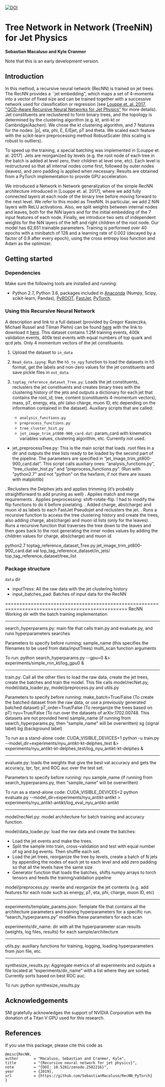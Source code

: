 
[![DOI](https://zenodo.org/badge/160135404.svg)](https://zenodo.org/badge/latestdoi/160135404)

# Tree Network in Network (TreeNiN) for Jet Physics

**Sebastian Macaluso and Kyle Cranmer**


Note that this is an early development version. 

## Introduction

In this method, a recursive neural network (RecNN) is trained on jet trees. The RecNN provides a ``jet embedding", which maps a set of 4-momenta into a vector of fixed size and can be trained together with a successive network used for classification or regression  (see [Louppe et. al. 2017, "QCD-Aware Recursive Neural Networks for Jet Physics"](https://arxiv.org/abs/1702.00748) for more details). Jet constituents are reclustered to form binary trees, and the topology is determined by the clustering algorithm (e.g. kt, anti-kt or Cambridge/Aachen). We chose the kt clustering algorithm, and 7 features for the nodes: |p|, eta, phi, E, E/Ejet, pT and theta. We scaled each feature with the scikit-learn preprocessing method RobustScaler (this scaling is robust to outliers).

To speed up the training, a special batching was implemented in [Louppe et. al. 2017]. Jets are reorganized by levels (e.g. the root node of each tree in the batch is added at level zero, their children at level one, etc). Each level is restructured so that all internal nodes come first, followed by outer nodes (leaves), and zero padding is applied when necessary. Results are obtained from a PyTorch implementation to provide GPU acceleration.

We introduced a Network in Network generalization of the simple RecNN architecture introduced in [Louppe et. al. 2017], where we add fully connected layers at each node of the binary tree before moving forward to the next level. We refer to this model as TreeNiN. In particular, we add 2 NiN layers with ReLU activations. Also, we split weights between internal nodes and leaves, both for the NiN layers and for the initial embedding of the 7 input features of each node. Finally, we introduce two sets of independent weights for the NiN layers of the left and right children of the root node. Our model has 62,651 trainable parameters. Training is performed over 40 epochs with a minibatch of 128 and a learning rate of 0.002 (decayed by a factor of 0.9 after every epoch), using the cross entropy loss function and Adam as the optimizer. 


## Getting started

### Dependencies

Make sure the following tools are installed and running:

- Python 2.7, Python 3.6, packages included in [Anaconda](https://www.anaconda.com/) (Numpy, Scipy, scikit-learn, Pandas), [PyROOT](https://root.cern.ch/pyroot), [FastJet](http://fastjet.fr/), [PyTorch](https://pytorch.org/).

### Using this Recursive Neural Network

A description and link to a full dataset (provided by Gregor Kasieczka, Michael Russel and Tilman Plehn) can be found [here](https://docs.google.com/document/d/1Hcuc6LBxZNX16zjEGeq16DAzspkDC4nDTyjMp1bWHRo/edit)
with the link to download it [here](https://desycloud.desy.de/index.php/s/llbX3zpLhazgPJ6). This dataset contains 1.2M training events, 400k validation events, 400k test events with equal numbers of top quark and qcd jets. Only 4 momentum vectors of the jet constituents.



1. Upload the dataset to `in_data` 
2. `Read_data.ipyng`: Run the `h5_to_npy` function to load the datasets in h5 format, get the labels and non-zero values for the jet constituents and save pickle files in `out_data`.
3. `toptag_reference_dataset_Tree.py`: Loads the jet constituents, reclusters the jet constituents and creates binary trees with the clustering history of the jets and outputs a dictionary for each jet that contains the root_id, tree, content (constituents 4-momentum vectors), mass, pT, energy, eta, phi (also charge, muon ID, etc depending on the information contained in the dataset). Auxiliary scripts that are called:
    
    - `analysis_functions.py`
    - `preprocess_functions.py`
    - `tree_cluster_hist.py`
    - `jet_image_trim_pt800-900_card.dat`: param_card with kinematics variables values, clustering algorithm, etc. Currently not used.

- jet_preprocessTree.py:  This is the main script that loads .root files in a dir and outputs the tree lists ready to be loaded by the second part of the pipeline. The parameters are specified in “jet_image_trim_pt800-900_card.dat”. This script calls auxiliary ones: “analysis_functions.py”, “tree_cluster_hist.py” and “preprocess_functions.py”. (Run with "python2.7" and not "python" on the hexfarm, if not there are issues with matplotlib)

. Reclusters the Delphes jets and applies trimming (it’s probably straightforward to add pruning as well)
. Applies match and merge requirements
. Applies preprocessing: shift-rotate-flip. I had to modify the flip functions to do it before pixelating. 
. Added charge, abs(charge) and muon id as labels to each FastJet Pseudojet and reclusters the jet.
. Runs a recursive function to access the tree clustering history and create the trees, also adding charge, abs(charge) and muon id lists (only for the leaves).
. Runs a recursive function that traverses the tree down to the leaves and then goes back to the root generating the inner nodes values by adding the children values for charge, abs(charge) and muon id






python2.7 toptag_reference_dataset_Tree.py jet_image_trim_pt800-900_card.dat val top_tag_reference_dataset/in_jets/ top_tag_reference_dataset/tree_list

### Package structure

`data` dir  
 
- inputTress: All the raw data with the jet clustering history
- input_batches_pad: Batches of input data for the RecNN


=================================================================================================
RecNN
Working dir with the batch training implementation 

-------------------------------------------------------------------------
search_hyperparams.py: main file that calls train.py and evaluate.py, and runs hyperparameters searches

Parameters to specify before running:
sample_name (this specifies the filenames to be used from data/inputTrees)
multi_scan function arguments

To run:
python search_hyperparams.py --gpu=0 &> experiments/simple_rnn_kt/log_gpu0 &

-------------------------------------------------------------------------
train.py: Call all the other files to load the raw data, create the jet trees, create the batches and train the model. This file calls model/recNet.py, model/data_loader.py, model/preprocess.py and utils.py

Parameters to specify before running:
make_batch=True/False (To create the batched dataset from the raw data, or use a previously generated batched dataset)
pT_order=True/False (To reorganize the trees based on pT)
nyu=True/False (To run over the datasets of arXiv:1702.00748. This datasets are not provided here)
sample_name (if running from search_hyperparams.py, then “sample_name” will be overwritten)
sg (signal label)
bg (background label)

To run as a stand-alone code:
CUDA_VISIBLE_DEVICES=1 python -u train.py --model_dir=experiments/nyu_antikt-kt-delphes_test &> experiments/nyu_antikt-kt-delphes_test/log_nyu_antikt-kt-delphes &

-------------------------------------------------------------------------
evaluate.py: loads the weights that give the best val accuracy and gets the accuracy, tpr, fpr, and ROC auc over the test set.

Parameters to specify before running:
nyu
sample_name (if running from search_hyperparams.py, then “sample_name” will be overwritten)

To run as a stand-alone code:
CUDA_VISIBLE_DEVICES=2 python evaluate.py --model_dir=experiments/nyu_antikt-antikt > experiments/nyu_antikt-antikt/log_eval_nyu_antikt-antikt

-------------------------------------------------------------------------
model/recNet.py: model architecture for batch training and accuracy function.

model/data_loader.py: load the raw data and create the batches:

 - Load the jet events and make the trees.
 - Split the sample into train, cross-validation and test with equal number of sg and bg events. Then shuffle each set.
 - Load the jet trees, reorganize the tree by levels, create a batch of N jets by appending the nodes of each jet to each level and add zero padding so that all the levels have the same size
 - Generator function that loads the batches, shifts numpy arrays to torch tensors and feeds the training/validation pipeline
 
 
model/preprocess.py: rewrite and reorganize the jet contents (e.g. add features for each node such as energy, pT, eta, phi, charge, muon ID, etc) 

-------------------------------------------------------------------------
experiments/template_params.json:  Template file that contains all the architecture parameters and training hyperparameters for a specific run. “search_hyperparams.py” modifies these parameters for each scan

experiments/dir_name: dir with all the hyperparameter scan results (weights, log files, results) for each sample/architecture

-------------------------------------------------------------------------
utils.py: auxiliary functions for training, logging, loading hyperparameters from json file, etc.

-------------------------------------------------------------------------
synthesize_results.py: Aggregate metrics of all experiments and outputs a file located at “experiments/dir_name” with a  list where they are sorted. Currently sorts based on best ROC auc.

To run: python synthesize_results.py

## Acknowledgements

SM gratefully acknowledges the support of NVIDIA Corporation with the donation of a Titan V GPU used for this research.

## References

If you use this package, please cite this code as

```
@misc{RecNN,
author       = "Macaluso, Sebastian and Cranmer, Kyle",
title        = "{Recursive neural network for jet physics}",
note         = "{DOI: 10.5281/zenodo.2582216}",
year         = {2019},
url          = {https://github.com/SebastianMacaluso/RecNN_PyTorch}
}
```



















